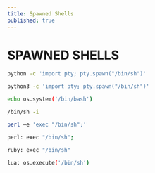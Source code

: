 ```yaml
---
title: Spawned Shells
published: true
---
```


# SPAWNED SHELLS

```bash
python -c 'import pty; pty.spawn("/bin/sh")'

python3 -c 'import pty; pty.spawn("/bin/sh")'
```

```bash
echo os.system('/bin/bash')
```

```bash
/bin/sh -i
```

```bash
perl —e 'exec "/bin/sh";'

perl: exec "/bin/sh";
```

```bash
ruby: exec "/bin/sh"
```

```bash
lua: os.execute('/bin/sh')
```